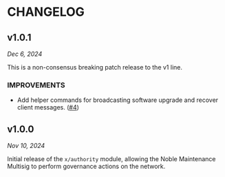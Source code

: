 # CHANGELOG

## v1.0.1

*Dec 6, 2024*

This is a non-consensus breaking patch release to the v1 line.

### IMPROVEMENTS

- Add helper commands for broadcasting software upgrade and recover client
  messages. ([\#4](https://github.com/noble-assets/authority/pull/4))

## v1.0.0

*Nov 10, 2024*

Initial release of the `x/authority` module, allowing the Noble Maintenance Multisig to perform governance actions on the network.

